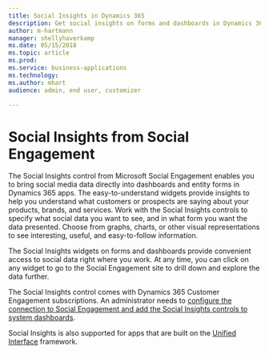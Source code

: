 ```yaml
---
title: Social Insights in Dynamics 365
description: Get social insights on forms and dashboards in Dynamics 365.
author: m-hartmann
manager: shellyhaverkamp
ms.date: 05/15/2018
ms.topic: article
ms.prod: 
ms.service: business-applications
ms.technology: 
ms.author: mhart
audience: admin, end user, customizer

---
```


# Social Insights from Social Engagement

The Social Insights control from Microsoft Social Engagement enables you to bring social media data directly into dashboards and entity forms in Dynamics 365 apps. The easy-to-understand widgets provide insights to help you understand what customers or prospects are saying about your products, brands, and services. Work with the Social Insights controls to specify what social data you want to see, and in what form you want the data presented. Choose from graphs, charts, or other visual representations to see interesting, useful, and easy-to-follow information.

The Social Insights widgets on forms and dashboards provide convenient access to social data right where you work. At any time, you can click on any widget to go to the Social Engagement site to drill down and explore the data further.

The Social Insights control comes with Dynamics 365 Customer Engagement subscriptions. An administrator needs to [configure the connection to Social Engagement and add the Social Insights controls to system dashboards](https://docs.microsoft.com/dynamics365/customer-engagement/social-engagement/integrate-social-engagement-dynamics-365).

Social Insights is also supported for apps that are built on the [Unified Interface](https://docs.microsoft.com/dynamics365/customer-engagement/admin/about-unified-interface) framework.
